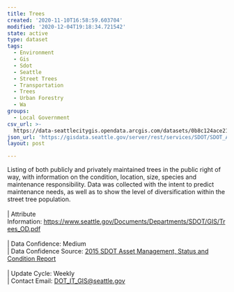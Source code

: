 ```yaml
---
title: Trees
created: '2020-11-10T16:58:59.603704'
modified: '2020-12-04T19:18:34.721542'
state: active
type: dataset
tags:
  - Environment
  - Gis
  - Sdot
  - Seattle
  - Street Trees
  - Transportation
  - Trees
  - Urban Forestry
  - Wa
groups:
  - Local Government
csv_url: >-
  https://data-seattlecitygis.opendata.arcgis.com/datasets/0b8c124ace214943ab0379623937eccb_6.csv?outSR=%7B%22latestWkid%22%3A2926%2C%22wkid%22%3A2926%7D
json_url: 'https://gisdata.seattle.gov/server/rest/services/SDOT/SDOT_Assets/MapServer/6'
layout: post

---
```

Listing of both publicly and privately maintained trees in the public right of way, with information on the condition, location, size, species and maintenance responsibility.  Data was collected with the intent to predict maintenance needs, as well as to show the level of diversification within the street tree population.  <br /><br />| Attribute Information: <a href='https://www.seattle.gov/Documents/Departments/SDOT/GIS/Trees_OD.pdf' rel='nofollow ugc' target='_blank'>https://www.seattle.gov/Documents/Departments/SDOT/GIS/Trees_OD.pdf</a> <br /><br />| Data Confidence: Medium <br />| Data Confidence Source: <a href='https://www.seattle.gov/Documents/Departments/SDOT/About/SDOT2015SCReportFinal12-7-2015.pdf' rel='nofollow ugc' target='_blank'>2015 SDOT Asset Management, Status and Condition Report</a> <br /><br />| Update Cycle: Weekly <br />| Contact Email: <a href='mailto:DOT_IT_GIS@seattle.gov' rel='nofollow ugc' target='_blank'>DOT_IT_GIS@seattle.gov</a>
